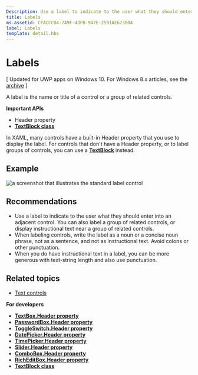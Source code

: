 ```yaml
---
Description: Use a label to indicate to the user what they should enter into an adjacent control. You can also label a group of related controls, or display instructional text near a group of related controls.
title: Labels
ms.assetid: CFACCCD4-749F-43FB-947E-2591AE673804
label: Labels
template: detail.hbs
---
```


# Labels


\[ Updated for UWP apps on Windows 10. For Windows 8.x articles, see the [archive](http://go.microsoft.com/fwlink/p/?linkid=619132) \]

A label is the name or title of a control or a group of related controls.

**Important APIs**

-   Header property
-   [**TextBlock class**](https://msdn.microsoft.com/library/windows/apps/br209652)


In XAML, many controls have a built-in Header property that you use to display the label. For controls that don't have a Header property, or to label groups of controls, you can use a [**TextBlock**](https://msdn.microsoft.com/library/windows/apps/br209652) instead.


## Example


![a screenshot that illustrates the standard label control](images/label-standard.png)

## <span id="Recommendations"></span><span id="recommendations"></span><span id="RECOMMENDATIONS"></span>Recommendations


-   Use a label to indicate to the user what they should enter into an adjacent control. You can also label a group of related controls, or display instructional text near a group of related controls.
-   When labeling controls, write the label as a noun or a concise noun phrase, not as a sentence, and not as instructional text. Avoid colons or other punctuation.
-   When you do have instructional text in a label, you can be more generous with text-string length and also use punctuation.

## <span id="related_topics"></span>Related topics


* [Text controls](text-controls.md)

**For developers**
* [**TextBox.Header property**](https://msdn.microsoft.com/library/windows/apps/dn252861)
* [**PasswordBox.Header property**](https://msdn.microsoft.com/library/windows/apps/dn299051)
* [**ToggleSwitch.Header property**](https://msdn.microsoft.com/library/windows/apps/br209713)
* [**DatePicker.Header property**](https://msdn.microsoft.com/library/windows/apps/dn279460)
* [**TimePicker.Header property**](https://msdn.microsoft.com/library/windows/apps/dn299286)
* [**Slider.Header property**](https://msdn.microsoft.com/library/windows/apps/dn252829)
* [**ComboBox.Header property**](https://msdn.microsoft.com/library/windows/apps/dn279416)
* [**RichEditBox.Header property**](https://msdn.microsoft.com/library/windows/apps/dn252726)
* [**TextBlock class**](https://msdn.microsoft.com/library/windows/apps/br209652)

 

 






<!--HONumber=Mar16_HO2-->


